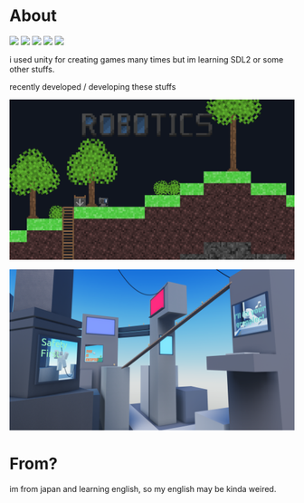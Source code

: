# About

<p>
    <img src="https://img.shields.io/badge/-Unity-000000.svg?logo=unity&style=popout">
    <img src="https://img.shields.io/badge/Editor-Cursor-darkblue.svg?style=popout">
    <img src="https://img.shields.io/badge/Discord-rlhay-7289DA.svg?logo=discord&style=popout">
    <img src="https://img.shields.io/badge/-CSharp-purple.svg?logo=csharp&style=popout">
    <img src="https://img.shields.io/badge/-C++-blue.svg?logo=cplusplus&style=popout">
</p>

i used unity for creating games many times but im learning SDL2 or some other stuffs.

recently developed / developing these stuffs

![Robotics](Robotics.png)

![Swing-Rounds](City.png)

# From?

im from japan and learning english, so my english may be kinda weired.
